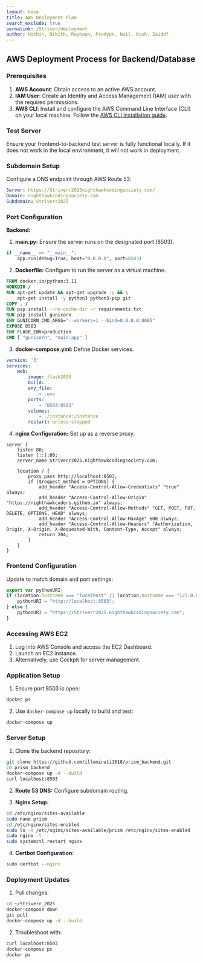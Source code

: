 ```yaml
---
layout: base
title: AWS Deployment Plan
search_exclude: true
permalink: /Striver/deployment
author: Hithin, Nikith, Rayhaan, Pradyun, Neil, Kush, Zaiddf
---
```


## AWS Deployment Process for Backend/Database

### Prerequisites

1. **AWS Account**: Obtain access to an active AWS account.
2. **IAM User**: Create an Identity and Access Management (IAM) user with the required permissions.
3. **AWS CLI**: Install and configure the AWS Command Line Interface (CLI) on your local machine. Follow the [AWS CLI installation guide](https://docs.aws.amazon.com/cli/latest/userguide/install-cliv2.html).

### Test Server

Ensure your frontend-to-backend test server is fully functional locally. If it does not work in the local environment, it will not work in deployment.

### Subdomain Setup

Configure a DNS endpoint through AWS Route 53:

```yaml
Server: https://Striverr2025nighthawkcodingsociety.com/
Domain: nighthawkcodingsociety.com
Subdomain: Striverr2025
```

### Port Configuration

**Backend:**

1. **main.py:** Ensure the server runs on the designated port (8503).

```python
if __name__ == "__main__":
    app.run(debug=True, host="0.0.0.0", port=8503)
```

2. **Dockerfile:** Configure to run the server as a virtual machine.

```dockerfile
FROM docker.io/python:3.11
WORKDIR /
RUN apt-get update && apt-get upgrade -y && \
    apt-get install -y python3 python3-pip git
COPY . /
RUN pip install --no-cache-dir -r requirements.txt
RUN pip install gunicorn
ENV GUNICORN_CMD_ARGS="--workers=1 --bind=0.0.0.0:8085"
EXPOSE 8503
ENV FLASK_ENV=production
CMD [ "gunicorn", "main:app" ]
```

3. **docker-compose.yml:** Define Docker services.

```yaml
version: '3'
services:
    web:
        image: flask2025
        build: .
        env_file:
            - .env
        ports:
            - "8503:8503"
        volumes:
            - ./instance:/instance
        restart: unless-stopped
```

4. **nginx Configuration:** Set up as a reverse proxy.

```nginx
server {
    listen 80;
    listen [::]:80;
    server_name Striverr2025.nighthawkcodingsociety.com;

    location / {
        proxy_pass http://localhost:8503;
        if ($request_method = OPTIONS) {
            add_header "Access-Control-Allow-Credentials" "true" always;
            add_header "Access-Control-Allow-Origin" "https://nighthawkcoders.github.io" always;
            add_header "Access-Control-Allow-Methods" "GET, POST, PUT, DELETE, OPTIONS, HEAD" always;
            add_header "Access-Control-Allow-MaxAge" 600 always;
            add_header "Access-Control-Allow-Headers" "Authorization, Origin, X-Origin, X-Requested-With, Content-Type, Accept" always;
            return 204;
        }
    }
}
```

### Frontend Configuration

Update to match domain and port settings:

```javascript
export var pythonURI;
if (location.hostname === "localhost" || location.hostname === "127.0.0.1") {
    pythonURI = "http://localhost:8503";
} else {
    pythonURI = "https://Striverr2025.nighthawkcodingsociety.com";
}
```

### Accessing AWS EC2

1. Log into AWS Console and access the EC2 Dashboard.
2. Launch an EC2 instance.
3. Alternatively, use Cockpit for server management.

### Application Setup

1. Ensure port 8503 is open:

```bash
docker ps
```

2. Use `docker-compose up` locally to build and test:

```bash
docker-compose up
```

### Server Setup

1. Clone the backend repository:

```bash
git clone https://github.com/illuminati1618/prism_backend.git
cd prism_backend
docker-compose up -d --build
curl localhost:8503
```

2. **Route 53 DNS:** Configure subdomain routing.

3. **Nginx Setup:**

```bash
cd /etc/nginx/sites-available
sudo nano prism
cd /etc/nginx/sites-enabled
sudo ln -s /etc/nginx/sites-available/prism /etc/nginx/sites-enabled
sudo nginx -t
sudo systemctl restart nginx
```

4. **Certbot Configuration:**

```bash
sudo certbot --nginx
```

### Deployment Updates

1. Pull changes:

```bash
cd ~/Striverr_2025
docker-compose down
git pull
docker-compose up -d --build
```

2. Troubleshoot with:

```bash
curl localhost:8503
docker-compose ps
docker ps
```